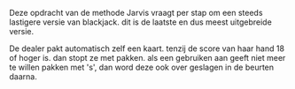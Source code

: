 Deze opdracht van de methode Jarvis vraagt per stap om een steeds lastigere versie van blackjack. dit is de laatste en dus meest uitgebreide versie.

De dealer pakt automatisch zelf een kaart. tenzij de score van haar hand 18 of hoger is. dan stopt ze met pakken. als een gebruiken aan geeft niet meer te willen pakken met 's', dan word deze ook over geslagen in de beurten daarna.
